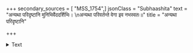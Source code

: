 +++
secondary_sources = [ "MSS_1754",]
jsonClass = "Subhaashita"
text = "अन्यथा परिदृष्टानि मुनिभिर्वेददर्शिभिः।  \nअन्यथा परिवर्तन्ते वेगा इव नभस्वतः॥"
title = "अन्यथा परिदृष्टानि"

+++

<details><summary>Text</summary>

अन्यथा परिदृष्टानि मुनिभिर्वेददर्शिभिः।  
अन्यथा परिवर्तन्ते वेगा इव नभस्वतः॥
</details>

